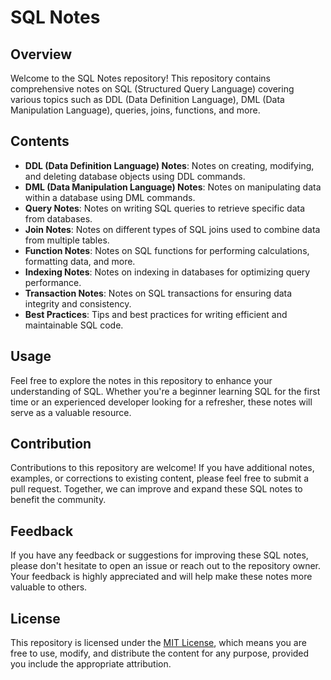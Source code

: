 # SQL Notes

## Overview
Welcome to the SQL Notes repository! This repository contains comprehensive notes on SQL (Structured Query Language) covering various topics such as DDL (Data Definition Language), DML (Data Manipulation Language), queries, joins, functions, and more.

## Contents
- **DDL (Data Definition Language) Notes**: Notes on creating, modifying, and deleting database objects using DDL commands.
- **DML (Data Manipulation Language) Notes**: Notes on manipulating data within a database using DML commands.
- **Query Notes**: Notes on writing SQL queries to retrieve specific data from databases.
- **Join Notes**: Notes on different types of SQL joins used to combine data from multiple tables.
- **Function Notes**: Notes on SQL functions for performing calculations, formatting data, and more.
- **Indexing Notes**: Notes on indexing in databases for optimizing query performance.
- **Transaction Notes**: Notes on SQL transactions for ensuring data integrity and consistency.
- **Best Practices**: Tips and best practices for writing efficient and maintainable SQL code.

## Usage
Feel free to explore the notes in this repository to enhance your understanding of SQL. Whether you're a beginner learning SQL for the first time or an experienced developer looking for a refresher, these notes will serve as a valuable resource.

## Contribution
Contributions to this repository are welcome! If you have additional notes, examples, or corrections to existing content, please feel free to submit a pull request. Together, we can improve and expand these SQL notes to benefit the community.

## Feedback
If you have any feedback or suggestions for improving these SQL notes, please don't hesitate to open an issue or reach out to the repository owner. Your feedback is highly appreciated and will help make these notes more valuable to others.

## License
This repository is licensed under the [MIT License](LICENSE), which means you are free to use, modify, and distribute the content for any purpose, provided you include the appropriate attribution.
